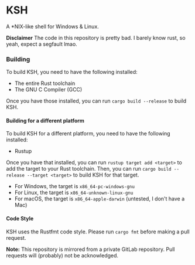 # KSH
A *NIX-like shell for Windows & Linux.

**Disclaimer**
The code in this repository is pretty bad.
I barely know rust, so yeah, expect a segfault lmao.

### Building
To build KSH, you need to have the following installed:
* The entire Rust toolchain
* The GNU C Compiler (GCC)

Once you have those installed, you can run `cargo build --release` to build KSH.

#### Building for a different platform
To build KSH for a different platform, you need to have the following installed:
* Rustup

Once you have that installed, you can run `rustup target add <target>` to add the target to your Rust toolchain.
Then, you can run `cargo build --release --target <target>` to build KSH for that target.

* For Windows, the target is `x86_64-pc-windows-gnu`
* For Linux, the target is `x86_64-unknown-linux-gnu`
* For macOS, the target is `x86_64-apple-darwin` (untested, I don't have a Mac)

#### Code Style
KSH uses the Rustfmt code style. Please run `cargo fmt` before making a pull request.

**Note:**
This repository is mirrored from a private GitLab repository.
Pull requests will (probably) not be acknowledged.